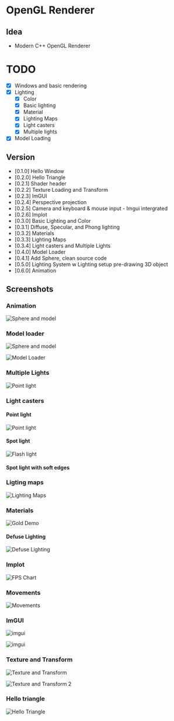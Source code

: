 # OpenGL Renderer

## Idea
- Modern C++ OpenGL Renderer

# TODO

- [x] Windows and basic rendering
- [x] Lighting
  - [x] Color
  - [x] Basic lighting
  - [x] Material
  - [x] Lighting Maps
  - [x] Light casters
  - [x] Multiple lights
- [x] Model Loading
    
## Version

- [0.1.0] Hello Window
- [0.2.0] Hello Triangle
- [0.2.1] Shader header
- [0.2.2] Texture Loading and Transform
- [0.2.3] ImGUI
- [0.2.4] Perspective projection
- [0.2.5] Camera and keyboard & mouse input - Imgui intergrated
- [0.2.6] Implot
- [0.3.0] Basic Lighting and Color
- [0.3.1] Diffuse, Specular, and Phong lighting
- [0.3.2] Materials
- [0.3.3] Lighting Maps
- [0.3.4] Light casters and Multiple Lights
- [0.4.0] Model Loader
- [0.4.1] Add Sphere, clean source code
- [0.5.0] Lighting System w Lighting setup pre-drawing 3D object
- [0.6.0] Animation

## Screenshots

### Animation

![Sphere and model](screenshots/Animation.gif)
### Model loader

![Sphere and model](screenshots/sphereandmodel.png)

![Model Loader](screenshots/model_loader.gif)

### Multiple Lights

![Point light](screenshots/Multiplelights.gif)

### Light casters

#### Point light

![Point light](screenshots/pointlight.png)

#### Spot light

![Flash light](screenshots/spotlight.png)

#### Spot light with soft edges

### Ligting maps

![Lighting Maps](screenshots/LightMap.png)

### Materials

![Gold Demo](screenshots/MaterialDemo.png)

#### Defuse Lighting

![Defuse Lighting](screenshots/defuse_lighting.gif)

### Implot

![FPS Chart](screenshots/FPSLineChart.png)

### Movements

![Movements](screenshots/HWInput.gif)

### ImGUI

![imgui](screenshots/imgui.gif)

![imgui](screenshots/3DImgui.gif)

### Texture and Transform

![Texture and Transform](screenshots/texture_trans.gif)

![Texture and Transform 2](screenshots/texture_trans_demo2.gif)

### Hello triangle

![Hello Triangle](screenshots/hello_triangle.png)